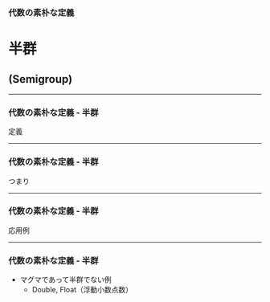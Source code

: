 ### 代数の素朴な定義
# 半群
## (Semigroup)

- - - - -

### 代数の素朴な定義 - 半群

定義

- - - - -

### 代数の素朴な定義 - 半群

つまり

- - - - -

### 代数の素朴な定義 - 半群

応用例

- - - - -

### 代数の素朴な定義 - 半群

- マグマであって半群でない例
    - Double, Float（浮動小数点数）

<!-- 結合法則の最適化 -->
<!-- http://www.kmonos.net/wlog/121.html -->
